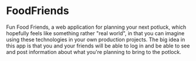 # FoodFriends
Fun Food Friends, a web application for planning your next potluck, which hopefully feels like something rather "real world", in that you can imagine using these technologies in your own production projects. The big idea in this app is that you and your friends will be able to log in and be able to see and post information about what you're planning to bring to the potlock.
